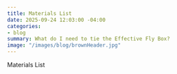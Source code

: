 ```yaml
---
title: Materials List
date: 2025-09-24 12:03:00 -04:00
categories:
- blog
summary: What do I need to tie the Effective Fly Box?
image: "/images/blog/brownHeader.jpg"
---
```


Materials List